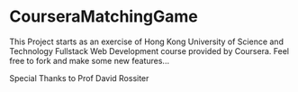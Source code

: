 # CourseraMatchingGame
This Project starts as an exercise of Hong Kong University of Science and Technology Fullstack Web Development course provided by Coursera.
Feel free to fork and make some new features...

Special Thanks to Prof David Rossiter
